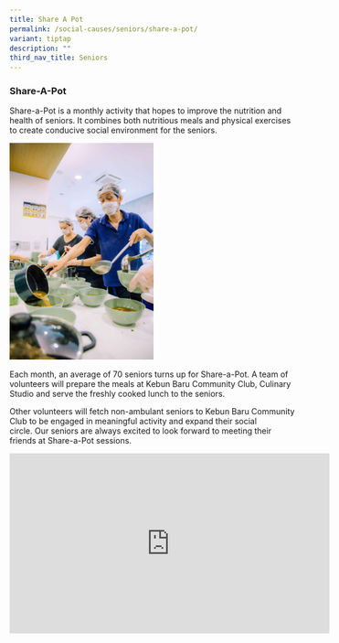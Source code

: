 ```yaml
---
title: Share A Pot
permalink: /social-causes/seniors/share-a-pot/
variant: tiptap
description: ""
third_nav_title: Seniors
---
```

<h3><strong>Share-A-Pot</strong></h3><p>Share-a-Pot is a monthly activity that hopes to improve the nutrition and health of seniors.&nbsp;It combines both nutritious meals and physical exercises to create conducive social environment for the seniors.</p><div class="isomer-image-wrapper"><img style="width: 50%;" height="auto" width="100%" alt="" src="/images/Share_a_pot.png"></div><p>Each month, an average of 70 seniors turns up for Share-a-Pot.&nbsp;A team of volunteers will prepare the meals at Kebun Baru Community Club, Culinary Studio and serve the freshly cooked lunch to the seniors.&nbsp;</p><p>Other volunteers will fetch non-ambulant seniors to Kebun Baru Community Club to be engaged in meaningful activity and expand their social circle.&nbsp;Our seniors are always excited to look forward to meeting their friends at Share-a-Pot sessions.</p><div class="iframe-wrapper"><iframe height="315" width="560" allowfullscreen="true" frameborder="0" src="https://www.youtube.com/embed/A-hzs3k4G5Q?si=gEkg5816CWXea7H4"></iframe></div><p></p>